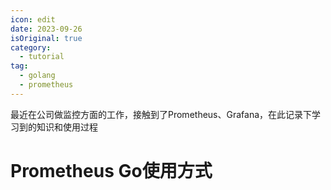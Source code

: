 ```yaml
---
icon: edit
date: 2023-09-26
isOriginal: true
category:
  - tutorial
tag:
  - golang
  - prometheus
---
```


最近在公司做监控方面的工作，接触到了Prometheus、Grafana，在此记录下学习到的知识和使用过程

<!-- more -->

# Prometheus Go使用方式

